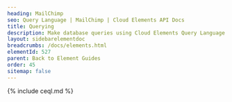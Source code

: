 ```yaml
---
heading: MailChimp
seo: Query Language | MailChimp | Cloud Elements API Docs
title: Querying
description: Make database queries using Cloud Elements Query Language.
layout: sidebarelementdoc
breadcrumbs: /docs/elements.html
elementId: 527
parent: Back to Element Guides
order: 45
sitemap: false
---
```


{% include ceql.md %}
